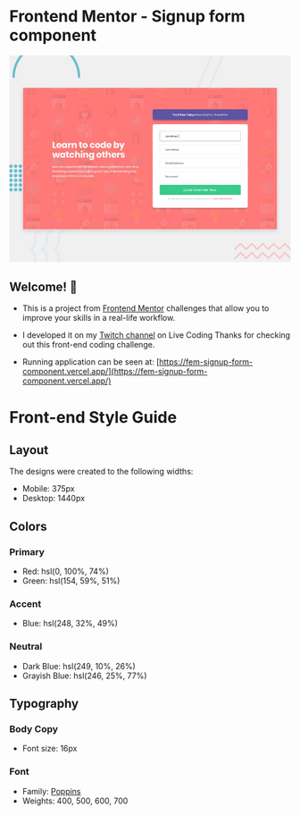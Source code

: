 # Frontend Mentor - Signup form component

![Design preview for the Signup form component coding challenge](./design/desktop-preview.jpg)

## Welcome! 👋

- This is a project from [Frontend Mentor](https://www.frontendmentor.io) challenges that allow you to improve your skills in a real-life workflow.

- I developed it on my [Twitch channel](https://www.twitch.tv/balanze) on Live Coding
  Thanks for checking out this front-end coding challenge.

- Running application can be seen at: [https://fem-signup-form-component.vercel.app/](https://fem-signup-form-component.vercel.app/)

# Front-end Style Guide

## Layout

The designs were created to the following widths:

- Mobile: 375px
- Desktop: 1440px

## Colors

### Primary

- Red: hsl(0, 100%, 74%)
- Green: hsl(154, 59%, 51%)

### Accent

- Blue: hsl(248, 32%, 49%)

### Neutral

- Dark Blue: hsl(249, 10%, 26%)
- Grayish Blue: hsl(246, 25%, 77%)

## Typography

### Body Copy

- Font size: 16px

### Font

- Family: [Poppins](https://fonts.google.com/specimen/Poppins)
- Weights: 400, 500, 600, 700

